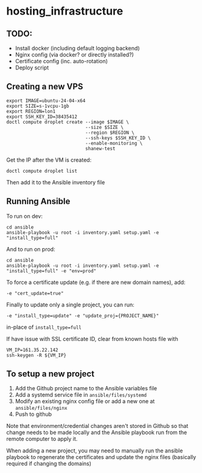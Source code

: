 # hosting_infrastructure

## TODO:

- Install docker (including default logging backend)
- Nginx config (via docker? or directly installed?)
- Certificate config (inc. auto-rotation)
- Deploy script

## Creating a new VPS

```
export IMAGE=ubuntu-24-04-x64
export SIZE=s-1vcpu-1gb
export REGION=lon1
export SSH_KEY_ID=38435412
doctl compute droplet create --image $IMAGE \
                             --size $SIZE \
                             --region $REGION \
                             --ssh-keys $SSH_KEY_ID \
                             --enable-monitoring \
                             shanew-test         
```

Get the IP after the VM is created:
```
doctl compute droplet list
```

Then add it to the Ansible inventory file

## Running Ansible

To run on dev:
```
cd ansible
ansible-playbook -u root -i inventory.yaml setup.yaml -e "install_type=full"
```

And to run on prod:
```
cd ansible
ansible-playbook -u root -i inventory.yaml setup.yaml -e "install_type=full" -e "env=prod"
```

To force a certificate update (e.g. if there are new domain names), add:
```
-e "cert_update=true"
```

Finally to update only a single project, you can run:
```
-e "install_type=update" -e "update_proj={PROJECT_NAME}"
```
in-place of `install_type=full`

If have issue with SSL certificate ID, clear from known hosts file with
```
VM_IP=161.35.22.142
ssh-keygen -R ${VM_IP}
```

## To setup a new project 

1. Add the Github project name to the Ansible variables file
2. Add a systemd service file in `ansible/files/systemd`
3. Modify an existing nginx config file or add a new one at `ansible/files/nginx`
4. Push to github

Note that environment/credential changes aren't stored in Github so that change needs to be made locally and the Ansible playbook run from the remote computer to apply it. 

When adding a new project, you may need to manually run the ansible playbook to regenerate the certificates and update the nginx files (basically required if changing the domains)
